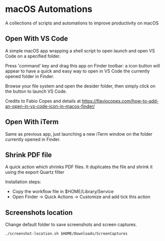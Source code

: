 # macOS Automations

A collections of scripts and automations to improve productivity on macOS


## Open With VS Code
A simple macOS app wrapping a shell script to open launch and open VS Code on a specified folder.

Press 'command' key and drag this app on Finder toolbar: a icon button will appear to have a quick and easy way to open in VS Code the currently opened folder in Finder.

Browse your file system and open the desider folder, then simply click on the button to launch VS Code.

Credits to Fabio Copes and details at https://flaviocopes.com/how-to-add-an-open-in-vs-code-icon-in-macos-finder/

## Open With iTerm
Same as previous app, just launching a new iTerm window on the folder currently opened in Finder.


## Shrink PDF file
A quick action which shrinks PDF files. It duplicates the file and shrink it using the export Quartz filter

Installation steps:
* Copy the workflow file in $HOME/Library/Service
* Open Finder -> Quick Actions -> Customize and add tick this action

## Screenshots location
Change default folder to save screenshots and screen captures.

```
./screenshot-location.sh $HOME/Downloads/ScreenCaptures
```

